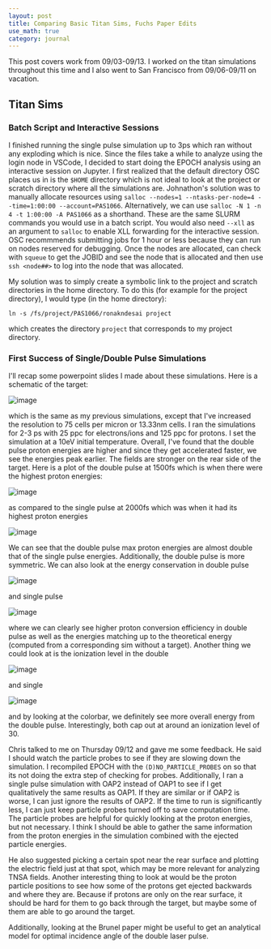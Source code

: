 ```yaml
---
layout: post
title: Comparing Basic Titan Sims, Fuchs Paper Edits
use_math: true
category: journal
---
```


This post covers work from 09/03-09/13. I worked on the titan simulations throughout this time and I also went to San Francisco from 09/06-09/11 on vacation. 

## Titan Sims

### Batch Script and Interactive Sessions

I finished running the single pulse simulation up to 3ps which ran without any exploding which is nice. Since the files take a while to analyze using the login node in VSCode, I decided to start doing the EPOCH analysis using an interactive session on Jupyter. I first realized that the default directory OSC places us in is the `$HOME` directory which is not ideal to look at the project or scratch directory where all the simulations are. Johnathon's solution was to manually allocate resources using `salloc --nodes=1 --ntasks-per-node=4 --time=1:00:00 --account=PAS1066`. Alternatively, we can use `salloc -N 1 -n 4 -t 1:00:00 -A PAS1066` as a shorthand. These are the same SLURM commands you would use in a batch script. You would also need `--xll` as an argument to `salloc` to enable XLL forwarding for the interactive session. OSC recommmends submitting jobs for 1 hour or less because they can run on nodes reserved for debugging. Once the nodes are allocated, can check with `squeue` to get the JOBID and see the node that is allocated and then use `ssh <node##>` to log into the node that was allocated. 

My solution was to simply create a symbolic link to the project and scratch directories in the home directory. To do this (for example for the project directory), I would type (in the home directory): 

`ln -s /fs/project/PAS1066/ronakndesai project`

which creates the directory `project` that corresponds to my project directory.

### First Success of Single/Double Pulse Simulations

I'll recap some powerpoint slides I made about these simulations. Here is a schematic of the target: 

![image](https://github.com/user-attachments/assets/ee448daf-8e95-44d6-9ae6-cf5f6415e4de)

which is the same as my previous simulations, except that I've increased the resolution to 75 cells per micron or 13.33nm cells. I ran the simulations for 2-3 ps with 25 ppc for electrons/ions and 125 ppc for protons. I set the simulation at a 10eV initial temperature. Overall, I've found that the double pulse proton energies are higher and since they get accelerated faster, we see the energies peak earlier. The fields are stronger on the rear side of the target. Here is a plot of the double pulse at 1500fs which is when there were the highest proton energies: 

![image](https://github.com/user-attachments/assets/c8ac5e6f-cda2-4ed0-8f08-c8dcd167b67d)

as compared to the single pulse at 2000fs which was when it had its highest proton energies

![image](https://github.com/user-attachments/assets/0cd7fb61-da50-4bb0-8302-8b1fca63f8da)

We can see that the double pulse max proton energies are almost double that of the single pulse energies. Additionally, the double pulse is more symmetric. We can also look at the energy conservation in double pulse

![image](https://github.com/user-attachments/assets/7fc58d7a-335f-4423-aea2-8b7d6990d15e)

and single pulse

![image](https://github.com/user-attachments/assets/9357d296-c0c1-4ed1-81eb-9e584867013b)

where we can clearly see higher proton conversion efficiency in double pulse as well as the energies matching up to the theoretical energy (computed from a corresponding sim without a target). Another thing we could look at is the ionization level in the double 

![image](https://github.com/user-attachments/assets/0edb3f89-a680-49e3-bc05-f85ea0661bcd)

and single 

![image](https://github.com/user-attachments/assets/d86bd47e-7e08-4536-a0b2-d4f468d5cc09)

and by looking at the colorbar, we definitely see more overall energy from the double pulse. Interestingly, both cap out at around an ionization level of 30. 

Chris talked to me on Thursday 09/12 and gave me some feedback. He said I should watch the particle probes to see if they are slowing down the simulation. I recompiled EPOCH with the `(D)NO_PARTICLE_PROBES` on so that its not doing the extra step of checking for probes. Additionally, I ran a single pulse simulation with OAP2 instead of OAP1 to see if I get qualitatively the same results as OAP1. If they are similar or if OAP2 is worse, I can just ignore the results of OAP2. If the time to run is significantly less, I can just keep particle probes turned off to save computation time. The particle probes are helpful for quickly looking at the proton energies, but not necessary. I think I should be able to gather the same information from the proton energies in the simulation combined with the ejected particle energies. 

He also suggested picking a certain spot near the rear surface and plotting the electric field just at that spot, which may be more relevant for analyzing TNSA fields. Another interesting thing to look at would be the proton particle positions to see how some of the protons get ejected backwards and where they are. Because if protons are only on the rear surface, it should be hard for them to go back through the target, but maybe some of them are able to go around the target. 

Additionally, looking at the Brunel paper might be useful to get an analytical model for optimal incidence angle of the double laser pulse.








